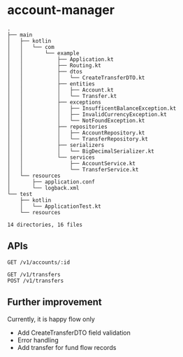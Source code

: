 # account-manager

```
.
├── main
│   ├── kotlin
│   │   └── com
│   │       └── example
│   │           ├── Application.kt
│   │           ├── Routing.kt
│   │           ├── dtos
│   │           │   └── CreateTransferDTO.kt
│   │           ├── entities
│   │           │   ├── Account.kt
│   │           │   └── Transfer.kt
│   │           ├── exceptions
│   │           │   ├── InsufficentBalanceException.kt
│   │           │   ├── InvalidCurrencyException.kt
│   │           │   └── NotFoundException.kt
│   │           ├── repositories
│   │           │   ├── AccountRepository.kt
│   │           │   └── TransferRepository.kt
│   │           ├── serializers
│   │           │   └── BigDecimalSerializer.kt
│   │           └── services
│   │               ├── AccountService.kt
│   │               └── TransferService.kt
│   └── resources
│       ├── application.conf
│       └── logback.xml
└── test
    ├── kotlin
    │   └── ApplicationTest.kt
    └── resources

14 directories, 16 files
```

## APIs

```
GET /v1/accounts/:id

GET /v1/transfers
POST /v1/transfers
```

## Further improvement

Currently, it is happy flow only

- Add CreateTransferDTO field validation
- Error handling
- Add transfer for fund flow records
